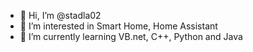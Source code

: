 - 👋 Hi, I’m @stadla02
- 👀 I’m interested in Smart Home, Home Assistant
- 🌱 I’m currently learning VB.net, C++, Python and Java

<!---
stadla02/stadla02 is a ✨ special ✨ repository because its `README.md` (this file) appears on your GitHub profile.
You can click the Preview link to take a look at your changes.
--->
